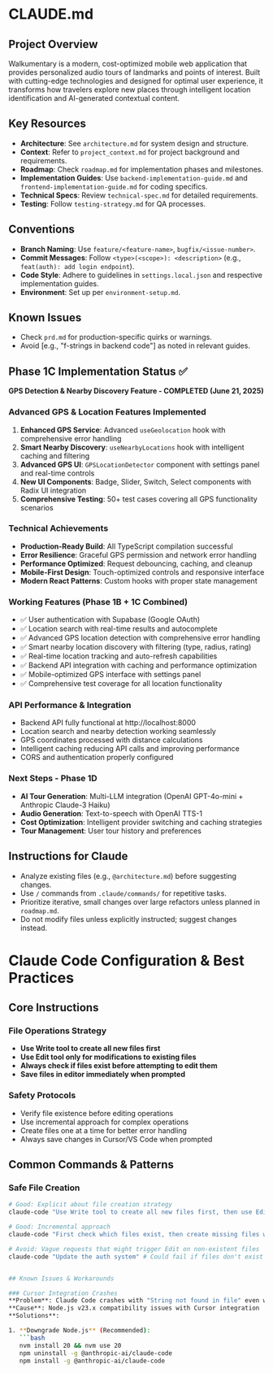 # CLAUDE.md
## Project Overview
Walkumentary is a modern, cost-optimized mobile web application that provides personalized audio tours of landmarks and points of interest. Built with cutting-edge technologies and designed for optimal user experience, it transforms how travelers explore new places through intelligent location identification and AI-generated contextual content.

## Key Resources
- **Architecture**: See `architecture.md` for system design and structure.
- **Context**: Refer to `project_context.md` for project background and requirements.
- **Roadmap**: Check `roadmap.md` for implementation phases and milestones.
- **Implementation Guides**: Use `backend-implementation-guide.md` and `frontend-implementation-guide.md` for coding specifics.
- **Technical Specs**: Review `technical-spec.md` for detailed requirements.
- **Testing**: Follow `testing-strategy.md` for QA processes.

## Conventions
- **Branch Naming**: Use `feature/<feature-name>`, `bugfix/<issue-number>`.
- **Commit Messages**: Follow `<type>(<scope>): <description>` (e.g., `feat(auth): add login endpoint`).
- **Code Style**: Adhere to guidelines in `settings.local.json` and respective implementation guides.
- **Environment**: Set up per `environment-setup.md`.

## Known Issues
- Check `prd.md` for production-specific quirks or warnings.
- Avoid [e.g., "f-strings in backend code"] as noted in relevant guides.

## Phase 1C Implementation Status ✅
**GPS Detection & Nearby Discovery Feature - COMPLETED (June 21, 2025)**

### Advanced GPS & Location Features Implemented
1. **Enhanced GPS Service**: Advanced `useGeolocation` hook with comprehensive error handling
2. **Smart Nearby Discovery**: `useNearbyLocations` hook with intelligent caching and filtering
3. **Advanced GPS UI**: `GPSLocationDetector` component with settings panel and real-time controls
4. **New UI Components**: Badge, Slider, Switch, Select components with Radix UI integration
5. **Comprehensive Testing**: 50+ test cases covering all GPS functionality scenarios

### Technical Achievements
- **Production-Ready Build**: All TypeScript compilation successful
- **Error Resilience**: Graceful GPS permission and network error handling
- **Performance Optimized**: Request debouncing, caching, and cleanup
- **Mobile-First Design**: Touch-optimized controls and responsive interface
- **Modern React Patterns**: Custom hooks with proper state management

### Working Features (Phase 1B + 1C Combined)
- ✅ User authentication with Supabase (Google OAuth)
- ✅ Location search with real-time results and autocomplete
- ✅ Advanced GPS location detection with comprehensive error handling
- ✅ Smart nearby location discovery with filtering (type, radius, rating)
- ✅ Real-time location tracking and auto-refresh capabilities
- ✅ Backend API integration with caching and performance optimization
- ✅ Mobile-optimized GPS interface with settings panel
- ✅ Comprehensive test coverage for all location functionality

### API Performance & Integration
- Backend API fully functional at http://localhost:8000
- Location search and nearby detection working seamlessly
- GPS coordinates processed with distance calculations
- Intelligent caching reducing API calls and improving performance
- CORS and authentication properly configured

### Next Steps - Phase 1D
- **AI Tour Generation**: Multi-LLM integration (OpenAI GPT-4o-mini + Anthropic Claude-3 Haiku)
- **Audio Generation**: Text-to-speech with OpenAI TTS-1
- **Cost Optimization**: Intelligent provider switching and caching strategies
- **Tour Management**: User tour history and preferences

## Instructions for Claude
- Analyze existing files (e.g., `@architecture.md`) before suggesting changes.
- Use `/` commands from `.claude/commands/` for repetitive tasks.
- Prioritize iterative, small changes over large refactors unless planned in `roadmap.md`.
- Do not modify files unless explicitly instructed; suggest changes instead.


# Claude Code Configuration & Best Practices

## Core Instructions

### File Operations Strategy
- **Use Write tool to create all new files first**
- **Use Edit tool only for modifications to existing files**
- **Always check if files exist before attempting to edit them**
- **Save files in editor immediately when prompted**

### Safety Protocols
- Verify file existence before editing operations
- Use incremental approach for complex operations
- Create files one at a time for better error handling
- Always save changes in Cursor/VS Code when prompted

## Common Commands & Patterns

### Safe File Creation
```bash
# Good: Explicit about file creation strategy
claude-code "Use Write tool to create all new files first, then use Edit only for modifications. Create the authentication system."

# Good: Incremental approach
claude-code "First check which files exist, then create missing files with Write tool"

# Avoid: Vague requests that might trigger Edit on non-existent files
claude-code "Update the auth system" # Could fail if files don't exist


## Known Issues & Workarounds

### Cursor Integration Crashes
**Problem**: Claude Code crashes with "String not found in file" even when using Write tool
**Cause**: Node.js v23.x compatibility issues with Cursor integration
**Solutions**:

1. **Downgrade Node.js** (Recommended):
   ```bash
   nvm install 20 && nvm use 20
   npm uninstall -g @anthropic-ai/claude-code
   npm install -g @anthropic-ai/claude-code
